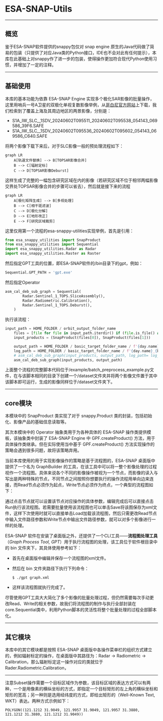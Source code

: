# ESA-SNAP-Utils

***
## 概览
鉴于ESA-SNAP软件提供的snappy包仅对 snap engine 原生的Java代码做了简易的包装（只提供了对应Java类的Python接口，IDE也不会对此有任何提示），本库在此基础上对snappy作了进一步的包装，使得操作更加符合现代Python使用习惯，并增加了一定的注释。

***
## 基础使用

本库的基本功能为依靠 ESA-SNAP Engine 实现多个极化SAR影像的批量操作，这里用哨兵一号A卫星的双极化单视复数影像举例，从[哥白尼官方网站](https://dataspace.copernicus.eu/)上下载，我们检索到了覆盖上海及其周边地区的两景影像，分别是：

* S1A_IW_SLC__1SDV_20240602T095511_20240602T095538_054143_069586_39F6.SAFE
* S1A_IW_SLC__1SDV_20240602T095536_20240602T095602_054143_069586_C640.SAFE

将两个影像下载下来后，对于SLC影像一般的预处理流程如下：

```mermaid
graph LR
    A[轨道文件替换] --> B[TOPSAR影像合并]
    B --> C[辐射定标]
    C --> D[TOPSAR影像Deburst]
```

这样生成了完整的一幅包含研究区域在内的影像（若研究区域不位于相邻两幅影像交界处TOPSAR影像合并的步骤可以省去），然后就是接下来的流程

```mermaid
graph LR
    A[极化矩阵生成] --> B[多视处理]
    B --> C[相干斑滤波]
    C --> D[极化分解]
    D --> E[地形改正]
    E --> F[研究区域裁剪]
```

这里仅用第一个流程的esa-snappy-utilities实现举例，首先是引用：

```python
from esa_snappy_utilities import SnapProduct
from esa_snappy_utilities import Sequential
import esa_snappy_utilities.Radar as Radar
import esa_snappy_utilities.Raster as Raster
```

然后指定GPT工具的位置，即ESA-SNAP软件的/bin目录下的gpt，例如：

```python
Sequential.GPT_PATH = 'gpt.exe'
```

然后指定Operator

```python
asm_cal_deb_sub_graph = Sequential(
        Radar.Sentinel_1_TOPS.SliceAssembly(),
        Radar.Radiometric.Calibration(),
        Radar.Sentinel_1_TOPS.Deburst(),
    )
```

执行该流程：

```python
input_path = HOME_FOLDER / orbit_output_folder_name
    files = [file for file in input_path.iterdir() if (file.is_file() and file.suffix == '.dim')]
    input_products = (SnapProduct(files[0]), SnapProduct(files[1]))

    output_path = HOME_FOLDER / basic_target_folder_name / f'{day.name}_{basic_target_folder_name}.dim'
    log_path = HOME_FOLDER / basic_target_folder_name / f'{day.name}_{basic_target_folder_name}.log'
    # asm_cal_deb_sub_graph(input_products, output_path, log_path= log_path)
    asm_cal_deb_sub_graph(input_products, output_path)
```



上面整个流程的完整脚本代码位于/example/batch_preprocess_example.py文件，在与该脚本相同的目录下创建一个/dataset文件夹并将两个影像文件置于其中该脚本即可运行，生成的影像同样位于/dataset文件夹下。

***
## core模块
本模块中的 SnapProduct 类实现了对于 snappy.Product 类的封装，包括初始化、影像产品的基础信息读取等。

其次本模块中的 Operator 抽象类用于为各种具体的 ESA-SNAP 操作类提供模板，该抽象类中封装了 ESA-SNAP Engine 中  GPF.createProduct() 方法，用于具体操作类继承。但在实际使用当中基于 GPF.createProduct() 方法实现操作的策略会遇到很多问题，故将该策略弃用。

当前本库使用的用于实现影像操作的策略是基于流程图的，ESA-SNAP 桌面版中提供了一个名为 GraphBuilder 的工具，在该工具中可以将一整个影像处理的过程视作一个流程图。具体来说各个不同的影像操作被视为一个节点，而影像的读入与写出是两种特殊的节点，不同节点之间按照你想要执行的操作流程用单向边来连接，而Read节点必须作为起点，Write节点必须作为终点，一个典型的流程图如下：

通过点击节点就可以设置该节点对应操作的具体参数，编辑完成后可以直接点击Run执行该流程图。若需要批量使用该流程图也可以单击Save将该图保存为xml文件，这样下次使用时就可以直接单击Load加载该流程图，然后只需更改Read节点中输入文件路径参数和Write节点中输出文件路径参数，就可以对多个影像进行一样的处理。

ESA-SNAP 软件在安装了桌面版之外，还提供了一个CLI工具——**流程图处理工具**（*Graph Process Tool, GPT*）用于执行流程图的处理，该工具位于软件根目录中的 bin 文件夹下，其具体使用参考如下：

* 首先在桌面版中编辑并保存一个流程图的xml文件。

* 然后在 bin 文件夹路径下执行下列命令：

  ```shell
  $ ./gpt graph.xml
  ```

* 这样该流程图就执行完成了。

尽管使用GPT工具大大简化了多个影像的批量处理过程，但仍然需要每次手动更改Read、Write的相关参数，故我们将流程图的制作与执行全部封装在core.Sequential类中，利用Python脚本的灵活性将整个批量处理的过程全部脚本化。
***
## 其它模块
本库中的其它模块都是按照 ESA-SNAP 桌面版中各操作菜单栏的组织方式建立的，例如辐射标定的操作，在桌面版中其路径为：Radar -> Radiometric -> Calibration，那么辐射标定这一操作对应的类就位于 Rader.Radiometric.Calibration，


***
注意Subset操作需要一个目标区域作为参数，该目标区域的表达方式可以有两种，一个是用像素的横纵坐标的方式，即指定一个目标矩形的左上角的横纵坐标和矩形的宽高；另一种则是选用经纬度的方式，即给出矩形的（Well-Known Text, WKT）表达。两种方式示例如下：

```
POLYGON((121.1212 31.9049, 121.9957 31.9049, 121.9957 31.3880, 121.1212 31.3880, 121.1212 31.9049))
```
